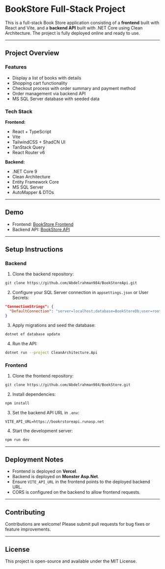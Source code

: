 # BookStore Full-Stack Project

This is a full-stack Book Store application consisting of a **frontend** built with React and Vite, and a **backend API** built with .NET Core using Clean Architecture. The project is fully deployed online and ready to use.

---

## Project Overview

### Features

* Display a list of books with details
* Shopping cart functionality
* Checkout process with order summary and payment method
* Order management via backend API
* MS SQL Server database with seeded data

### Tech Stack

**Frontend:**

* React + TypeScript
* Vite
* TailwindCSS + ShadCN UI
* TanStack Query
* React Router v6

**Backend:**

* .NET Core 9
* Clean Architecture
* Entity Framework Core
* MS SQL Server
* AutoMapper & DTOs

---

## Demo

* Frontend: [BookStore Frontend](https://book-store-k9135yelb-abdelrahman984s-projects.vercel.app/)
* Backend API: [BookStore API](https://bookrstoreapi.runasp.net/swagger/index.html)

---

## Setup Instructions

### Backend

1. Clone the backend repository:

```bash
git clone https://github.com/Abdelrahman984/BookStoreApi.git
```

2. Configure your SQL Server connection in `appsettings.json` or User Secrets:

```json
"ConnectionStrings": {
  "DefaultConnection": "server=localhost;database=BookStoreDb;user=root;password=yourpassword"
}
```

3. Apply migrations and seed the database:

```bash
dotnet ef database update
```

4. Run the API:

```bash
dotnet run --project CleanArchitecture.Api
```

### Frontend

1. Clone the frontend repository:

```bash
git clone https://github.com/Abdelrahman984/BookStore.git
```

2. Install dependencies:

```bash
npm install
```

3. Set the backend API URL in `.env`:

```
VITE_API_URL=https://bookrstoreapi.runasp.net
```

4. Start the development server:

```bash
npm run dev
```

---

## Deployment Notes

* Frontend is deployed on **Vercel**.
* Backend is deployed on **Monster Asp.Net**.
* Ensure `VITE_API_URL` in the frontend points to the deployed backend URL.
* CORS is configured on the backend to allow frontend requests.

---

## Contributing

Contributions are welcome! Please submit pull requests for bug fixes or feature improvements.

---

## License

This project is open-source and available under the MIT License.
